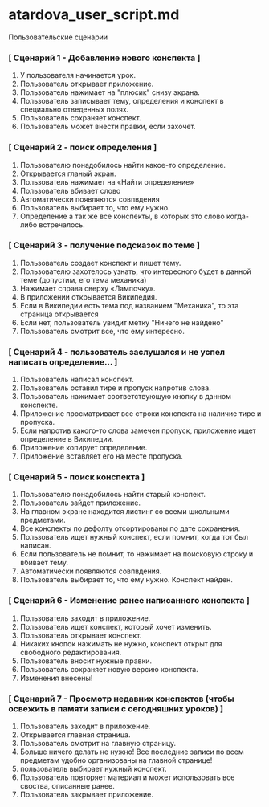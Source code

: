 # atardova_user_script.md

Пользовательские сценарии

### [ Сценарий 1 - Добавление нового конспекта ]
1)  У пользователя начинается урок.
2)	Пользователь открывает приложение.
3)	Пользователь нажимает на "плюсик" снизу экрана.
4)	Пользователь записывает тему, определения и конспект в специально отведенных полях.
6)	Пользователь сохраняет конспект.
7)	Пользователь может внести правки, если захочет.

### [ Сценарий 2 - поиск определения ]
1)  Пользователю понадобилось найти какое-то определение.
2)  Открывается гланый экран.
3)	Пользователь нажимает на «Найти определение»
4)	Пользователь вбивает слово
5)	Автоматически появляются совпвдения
6)	Пользователь выбирает то, что ему нужно.
7)  Определение а так же все конспекты, в которых это слово когда-либо встречалось.

### [ Сценарий 3 - получение подсказок по теме ]
1)	Пользователь создает конспект и пишет тему.
2)	Пользователю захотелось узнать, что интересного будет в данной теме (допустим, его тема механика)
3)	Нажимает справа сверху «Лампочку».
4)	В приложении открывается Википедия.
5)	Если в Википедии есть тема под названием "Механика", то эта страница открывается
6)	Если нет, пользователь увидит метку "Ничего не найдено"
7)	Пользователь смотрит все, что ему интересно.

### [ Сценарий 4 - пользователь заслушался и не успел написать определение... ]
1)	Пользователь написал конспект.
2)	Пользователь оставил тире и пропуск напротив слова.
3)	Пользователь нажимает соответствующую кнопку в данном конспекте.
4)	Приложение просматривает все строки конспекта на наличие тире и пропуска.
5)	Если напротив какого-то слова замечен пропуск, приложение ищет определение в Википедии.
6)	Приложение копирует определение.
7)	Приложение вставляет его на месте пропуска.

### [ Сценарий 5 -  поиск конспекта ]
1)  Пользователю понадобилось найти старый конспект.
2)  Пользователь зайдет  приложение.
3)  На главном экране находится листинг со всеми школьными предметами.
4)  Все конспекты по дефолту отсортированы по дате сохранения.
5)  Пользователь ищет нужный конспект, если помнит, когда тот был написан.
6)	Если пользователь не помнит, то нажимает на поисковую строку и вбивает тему.
8)	Автоматически появляются совпвдения.
9)	Пользователь выбирает то, что ему нужно. Конспект найден.

### [ Сценарий 6 - Изменение ранее написанного конспекта ]
1) Пользователь заходит в приложение.
2) Пользователь ищет конспект, который хочет изменить.
3) Пользователь открывает конспект.
4) Никаких кнопок нажимать не нужно, конспект открыт для свободного редактирования.
5) Пользователь вносит нужные правки.
6) Пользователь сохраняет новую версию конспекта.
7) Изменения внесены!

### [ Сценарий 7 - Просмотр недавних конспектов (чтобы освежить в памяти записи с сегодняшних уроков) ]
1) Пользователь заходит в приложение.
2) Открывается главная страница.
3) Пользователь смотрит на главную страницу.
4) Больше ничего делать не нужно! Все последние записи по всем предметам удобно организованы на главной странице!
5) пользователь выбирает нужный конспект.
6) Пользователь повторяет материал и может использовать все своства, описанные ранее.
7) Пользователь закрывает приложение.

